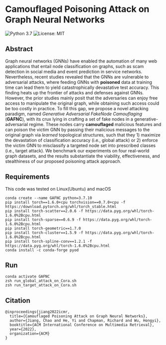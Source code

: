 
# Camouflaged Poisoning Attack on Graph Neural Networks
![Python 3.7](https://img.shields.io/badge/python-3.7-green.svg)
![License: MIT](https://img.shields.io/badge/License-MIT-green.svg)
## Abstract
Graph neural networks (GNNs) have enabled the automation of many web applications that entail node classification on graphs, such as scam detection in social media and event prediction in service networks. Nevertheless, recent studies revealed that the GNNs are vulnerable to adversarial attacks, where feeding GNNs with **poisoned** data at training time can lead them to yield catastrophically devastative test accuracy. This finding heats up the frontier of attacks and defenses against GNNs. However, the prior studies mainly posit that the adversaries can enjoy free access to manipulate the original graph, while obtaining such access could be too costly in practice. To fill this gap, we propose a novel attacking paradigm, named *Generative Adversarial FakeNode Camouflaging* (**GAFNC**), with its crux lying in crafting a set of fake nodes in a generative-adversarial regime. These nodes carry **camouflaged** malicious features and can poison the victim GNN by passing their malicious messages to the original graph via *learned* topological structures, such that they 1) maximize the devastation of classification accuracy (i.e., global attack) or 2) enforce the victim GNN to misclassify a targeted node set into prescribed classes (i.e., target attack). We benchmark our experiments on four real-world graph datasets, and the results substantiate the viability, effectiveness, and stealthiness of our proposed poisoning attack approach.
## Requirements
This code was tested on Linux(Ubuntu) and macOS
```
conda create --name GAFNC python=3.7.10
pip install torch==1.6.0+cpu torchvision==0.7.0+cpu -f https://download.pytorch.org/whl/torch_stable.html
pip install torch-scatter==2.0.6 -f https://data.pyg.org/whl/torch-1.6.0%2Bcpu.html
pip install torch-sparse==0.6.9 -f https://data.pyg.org/whl/torch-1.6.0%2Bcpu.html
pip install torch-geometric==1.7.0
pip install torch-cluster==1.5.9 -f https://data.pyg.org/whl/torch-1.6.0%2Bcpu.html
pip install torch-spline-conv==1.2.1 -f https://data.pyg.org/whl/torch-1.6.0%2Bcpu.html
conda install -c conda-forge pyod
```

## Run
```angular2html
conda activate GAFNC
zsh run_global_attack_on_Cora.sh
zsh run_target_attack_on_Cora.sh
```
## Citation
```angular2html
@inproceedings{jiang2022icmr,
  title={Camouflaged Poisoning Attack on Graph Neural Networks},
  author={Jiang, Chao and He, Yi and Chapman, Richard and Wu, Hongyi},
  booktitle={ACM International Conference on Multimedia Retrieval},
  year={2022},
  organization={ACM}
}
```

